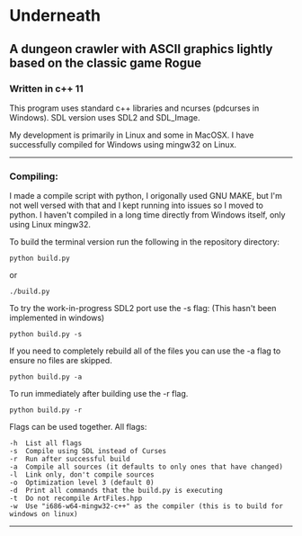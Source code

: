 Underneath
==========

A dungeon crawler with ASCII graphics lightly based on the classic game Rogue
----------------------------------------------------------

### Written in c++ 11

This program uses standard c++ libraries and ncurses (pdcurses in Windows).
SDL version uses SDL2 and SDL_Image.

My development is primarily in Linux and some in MacOSX. I have successfully compiled for Windows using mingw32 on Linux.


---

### Compiling:

I made a compile script with python, I origonally used GNU MAKE, but I'm not well versed with that and I kept running into issues so I moved to python. I haven't compiled in a long time directly from Windows itself, only using Linux mingw32.

To build the terminal version run the following in the repository directory:
```
python build.py
```
or
```
./build.py
```


To try the work-in-progress SDL2 port use the -s flag: (This hasn't been implemented in windows)
```
python build.py -s
```

If you need to completely rebuild all of the files you can use the -a flag to ensure no files are skipped.
```
python build.py -a
```

To run immediately after building use the -r flag.
```
python build.py -r
```

Flags can be used together.
All flags:
```
-h  List all flags
-s  Compile using SDL instead of Curses
-r  Run after successful build
-a  Compile all sources (it defaults to only ones that have changed)
-l  Link only, don't compile sources
-o  Optimization level 3 (default 0)
-d  Print all commands that the build.py is executing
-t  Do not recompile ArtFiles.hpp
-w  Use "i686-w64-mingw32-c++" as the compiler (this is to build for windows on linux)
```

---
